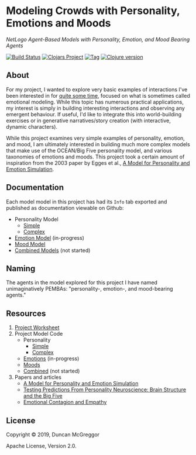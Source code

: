 # Modeling Crowds with Personality, Emotions and Moods

*NetLogo Agent-Based Models with Personality, Emotion, and Mood Bearing Agents*

[![Build Status][travis-badge]][travis]
[![Clojars Project][clojars-badge]][clojars]
[![Tag][tag-badge]][tag]
[![Clojure version][clojure-v]](project/project.clj)


## About

For my project, I wanted to explore very basic examples of interactions I've
been interested in for
[quite some time](https://github.com/hexagram30/agent/commits/master?after=c998722edc235612acf8420943c528a8315d7da6+0),
focused on what is sometimes called emotional modeling. While this topic has
numerous practical applications, my interest is simply in building interesting
interactions and observing any emergent behaviour. If useful, I'd like to
integrate this into world-building exercises or in generative
narratives/story creation (with interactive, dynamic characters).

While this project examines very simple examples of personality, emotion, and
mood, I am ultimately interested in building much more complex models that make
use of the OCEAN/Big Five personality model, and various taxonomies of emotions
and moods. This project took a certain amount of inspiration from the 2003
paper by Egges et al.,
[A Model for Personality and Emotion Simulation](https://github.com/hexagram30/agent/blob/master/dev-resources/research/%5B2003%20Egges%5D%20A%20Model%20for%20Personality%20and%20Emotion%20Simulation.pdf).

## Documentation

Each model model in this project has had its `Info` tab exported and published
as documentation viewable on Github:

* Personality Model
    * [Simple](https://oubiwann.github.io/abm-personality-and-emotions/personality.html)
    * [Complex](https://oubiwann.github.io/abm-personality-and-emotions/personality-complex.html)
* [Emotion Model](https://oubiwann.github.io/abm-personality-and-emotions/emotion.html) (in-progress)
* [Mood Model](https://oubiwann.github.io/abm-personality-and-emotions/mood.html)
* [Combined Models](https://oubiwann.github.io/abm-personality-and-emotions/combined.html) (not started)

## Naming

The agents in the model explored for this project I have named unimaginatively
PEMBAs: "personality-, emotion-, and mood-bearing agents."

## Resources

1. [Project Worksheet](plan.md)
2. Project Model Code
   * Personality
      * [Simple](PEMBAs-and-Crowds-Personality.nlogo)
      * [Complex](PEMBAs-and-Crowds-Personality-Complex.nlogo)
   * [Emotions](PEMBAs-and-Crowds-Emotion.nlogo) (in-progress)
   * [Moods](PEMBAs-and-Crowds-Mood.nlogo)
   * [Combined](PEMBAs-and-Crowds.nlogo) (not started)
3. Papers and articles
   * [A Model for Personality and Emotion Simulation](https://github.com/hexagram30/agent/blob/master/dev-resources/research/%5B2003%20Egges%5D%20A%20Model%20for%20Personality%20and%20Emotion%20Simulation.pdf)
   * [Testing Predictions From Personality Neuroscience: Brain Structure and the Big Five](../resources%2Fpapers%2F%5B2010%5D%20DeYoung%20-%20Testing%20Predictions%20From%20Personality%20Neuroscience%20-%20Brain%20Structure%20and%20the%20Big%20Five.pdf)
   * [Emotional Contagion and Empathy](../resources%2Fpapers%2F%5B2007%5D%20Hatfield%20-%20Emotional%20Contagion%20and%20Empathy.pdf)

## License

Copyright © 2019, Duncan McGreggor

Apache License, Version 2.0.

<!-- Named page links below: /-->

[travis]: https://travis-ci.org/oubiwann/abm-personality-and-emotions
[travis-badge]: https://travis-ci.org/oubiwann/abm-personality-and-emotions.png?branch=master
[deps]: http://jarkeeper.com/oubiwann/abm-personality-and-emotions
[deps-badge]: http://jarkeeper.com/oubiwann/abm-personality-and-emotions/status.svg
[logo]: resources/images/complexity-explorer-logo-x250.jpg
[logo-large]: resources/images/complexity-explorer-logo-x800.png
[tag-badge]: https://img.shields.io/github/tag/oubiwann/abm-personality-and-emotions.svg
[tag]: https://github.com/oubiwann/abm-personality-and-emotions/tags
[clojure-v]: https://img.shields.io/badge/clojure-1.10.1-blue.svg
[jdk-v]: https://img.shields.io/badge/jdk-1.11+-blue.svg
[clojars]: https://clojars.org/pembas
[clojars-badge]: https://img.shields.io/clojars/v/pembas.svg
